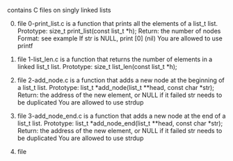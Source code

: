 contains C  files on singly linked lists

0. file 0-print_list.c is a function that prints all the elements of a list_t list.
Prototype: size_t print_list(const list_t *h);
Return: the number of nodes
Format: see example
If str is NULL, print [0] (nil)
You are allowed to use printf

1. file 1-list_len.c is  a function that returns the number of elements in a linked list_t list.
Prototype: size_t list_len(const list_t *h); 

2. file 2-add_node.c is a function that adds a new node at the beginning of a list_t list.
Prototype: list_t *add_node(list_t **head, const char *str);
Return: the address of the new element, or NULL if it failed
str needs to be duplicated
You are allowed to use strdup

3. file 3-add_node_end.c is  a function that adds a new node at the end of a list_t list.
Prototype: list_t *add_node_end(list_t **head, const char *str);
Return: the address of the new element, or NULL if it failed
str needs to be duplicated
You are allowed to use strdup

4. file 
